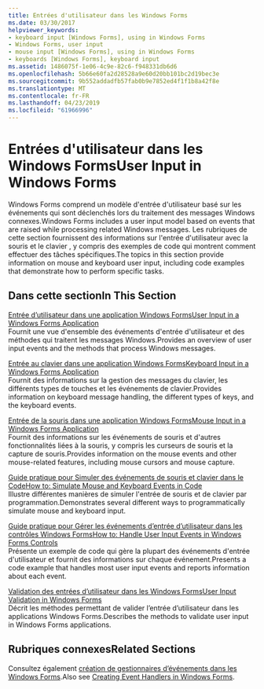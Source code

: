 ```yaml
---
title: Entrées d'utilisateur dans les Windows Forms
ms.date: 03/30/2017
helpviewer_keywords:
- keyboard input [Windows Forms], using in Windows Forms
- Windows Forms, user input
- mouse input [Windows Forms], using in Windows Forms
- keyboards [Windows Forms], keyboard input
ms.assetid: 1486075f-1e06-4c9e-82c6-f948331db6d6
ms.openlocfilehash: 5b66e60fa2d28528a9e60d20bb101bc2d19bec3e
ms.sourcegitcommit: 9b552addadfb57fab0b9e7852ed4f1f1b8a42f8e
ms.translationtype: MT
ms.contentlocale: fr-FR
ms.lasthandoff: 04/23/2019
ms.locfileid: "61966996"
---
```

# <a name="user-input-in-windows-forms"></a><span data-ttu-id="eebac-102">Entrées d'utilisateur dans les Windows Forms</span><span class="sxs-lookup"><span data-stu-id="eebac-102">User Input in Windows Forms</span></span>
<span data-ttu-id="eebac-103">Windows Forms comprend un modèle d'entrée d'utilisateur basé sur les événements qui sont déclenchés lors du traitement des messages Windows connexes.</span><span class="sxs-lookup"><span data-stu-id="eebac-103">Windows Forms includes a user input model based on events that are raised while processing related Windows messages.</span></span> <span data-ttu-id="eebac-104">Les rubriques de cette section fournissent des informations sur l'entrée d'utilisateur avec la souris et le clavier , y compris des exemples de code qui montrent comment effectuer des tâches spécifiques.</span><span class="sxs-lookup"><span data-stu-id="eebac-104">The topics in this section provide information on mouse and keyboard user input, including code examples that demonstrate how to perform specific tasks.</span></span>  
  
## <a name="in-this-section"></a><span data-ttu-id="eebac-105">Dans cette section</span><span class="sxs-lookup"><span data-stu-id="eebac-105">In This Section</span></span>  
 [<span data-ttu-id="eebac-106">Entrée d’utilisateur dans une application Windows Forms</span><span class="sxs-lookup"><span data-stu-id="eebac-106">User Input in a Windows Forms Application</span></span>](user-input-in-a-windows-forms-application.md)  
 <span data-ttu-id="eebac-107">Fournit une vue d'ensemble des événements d'entrée d'utilisateur et des méthodes qui traitent les messages Windows.</span><span class="sxs-lookup"><span data-stu-id="eebac-107">Provides an overview of user input events and the methods that process Windows messages.</span></span>  
  
 [<span data-ttu-id="eebac-108">Entrée au clavier dans une application Windows Forms</span><span class="sxs-lookup"><span data-stu-id="eebac-108">Keyboard Input in a Windows Forms Application</span></span>](keyboard-input-in-a-windows-forms-application.md)  
 <span data-ttu-id="eebac-109">Fournit des informations sur la gestion des messages du clavier, les différents types de touches et les événements de clavier.</span><span class="sxs-lookup"><span data-stu-id="eebac-109">Provides information on keyboard message handling, the different types of keys, and the keyboard events.</span></span>  
  
 [<span data-ttu-id="eebac-110">Entrée de la souris dans une application Windows Forms</span><span class="sxs-lookup"><span data-stu-id="eebac-110">Mouse Input in a Windows Forms Application</span></span>](mouse-input-in-a-windows-forms-application.md)  
 <span data-ttu-id="eebac-111">Fournit des informations sur les événements de souris et d'autres fonctionnalités liées à la souris, y compris les curseurs de souris et la capture de souris.</span><span class="sxs-lookup"><span data-stu-id="eebac-111">Provides information on the mouse events and other mouse-related features, including mouse cursors and mouse capture.</span></span>  
  
 [<span data-ttu-id="eebac-112">Guide pratique pour Simuler des événements de souris et clavier dans le Code</span><span class="sxs-lookup"><span data-stu-id="eebac-112">How to: Simulate Mouse and Keyboard Events in Code</span></span>](how-to-simulate-mouse-and-keyboard-events-in-code.md)  
 <span data-ttu-id="eebac-113">Illustre différentes manières de simuler l'entrée de souris et de clavier par programmation.</span><span class="sxs-lookup"><span data-stu-id="eebac-113">Demonstrates several different ways to programmatically simulate mouse and keyboard input.</span></span>  
  
 [<span data-ttu-id="eebac-114">Guide pratique pour Gérer les événements d’entrée d’utilisateur dans les contrôles Windows Forms</span><span class="sxs-lookup"><span data-stu-id="eebac-114">How to: Handle User Input Events in Windows Forms Controls</span></span>](how-to-handle-user-input-events-in-windows-forms-controls.md)  
 <span data-ttu-id="eebac-115">Présente un exemple de code qui gère la plupart des événements d'entrée d'utilisateur et fournit des informations sur chaque événement.</span><span class="sxs-lookup"><span data-stu-id="eebac-115">Presents a code example that handles most user input events and reports information about each event.</span></span>  
  
 [<span data-ttu-id="eebac-116">Validation des entrées d’utilisateur dans les Windows Forms</span><span class="sxs-lookup"><span data-stu-id="eebac-116">User Input Validation in Windows Forms</span></span>](user-input-validation-in-windows-forms.md)  
 <span data-ttu-id="eebac-117">Décrit les méthodes permettant de valider l’entrée d’utilisateur dans les applications Windows Forms.</span><span class="sxs-lookup"><span data-stu-id="eebac-117">Describes the methods to validate user input in Windows Forms applications.</span></span>  
  
## <a name="related-sections"></a><span data-ttu-id="eebac-118">Rubriques connexes</span><span class="sxs-lookup"><span data-stu-id="eebac-118">Related Sections</span></span>  
 <span data-ttu-id="eebac-119">Consultez également [création de gestionnaires d’événements dans les Windows Forms](creating-event-handlers-in-windows-forms.md).</span><span class="sxs-lookup"><span data-stu-id="eebac-119">Also see [Creating Event Handlers in Windows Forms](creating-event-handlers-in-windows-forms.md).</span></span>
